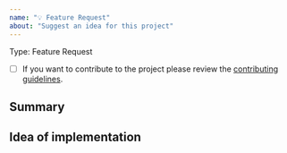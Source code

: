 ```yaml
---
name: "💡 Feature Request"
about: "Suggest an idea for this project"
---
```

Type: Feature Request

- [ ] If you want to contribute to the project please review the [contributing guidelines](https://github.com/Flood-UI/flood/blob/master/.github/CONTRIBUTING.md).

## Summary
<!--- Provide a general summary of the feature in the Title above -->


## Idea of implementation
<!--- Suggest ideas how to implement the addition or change -->
